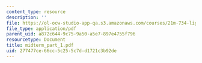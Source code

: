 ```yaml
---
content_type: resource
description: ''
file: https://ol-ocw-studio-app-qa.s3.amazonaws.com/courses/21m-734-lighting-design-for-the-theatre-fall-2003/277477ce66cc5c255c7dd1721c3b92de_midterm_part_1.pdf
file_type: application/pdf
parent_uid: a872c644-9c75-9a50-a5e7-897e4755f796
resourcetype: Document
title: midterm_part_1.pdf
uid: 277477ce-66cc-5c25-5c7d-d1721c3b92de
---
```

